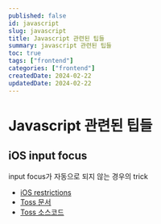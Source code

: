 ```yaml
---
published: false
id: javascript
slug: javascript
title: Javascript 관련된 팁들
summary: javascript 관련된 팁들
toc: true
tags: ["frontend"]
categories: ["frontend"]
createdDate: 2024-02-22
updatedDate: 2024-02-22
---
```


# Javascript 관련된 팁들

## iOS input focus
input focus가 자동으로 되지 않는 경우의 trick
- [iOS restrictions](https://gist.github.com/cathyxz/73739c1bdea7d7011abb236541dc9aaa)
- [Toss 문서](https://slash.page/ko/libraries/common/utils/src/setfocustimeout.i18n/)
- [Toss 소스코드](https://github.com/toss/slash/blob/main/packages/common/utils/src/setFocusTimeout.ts)

